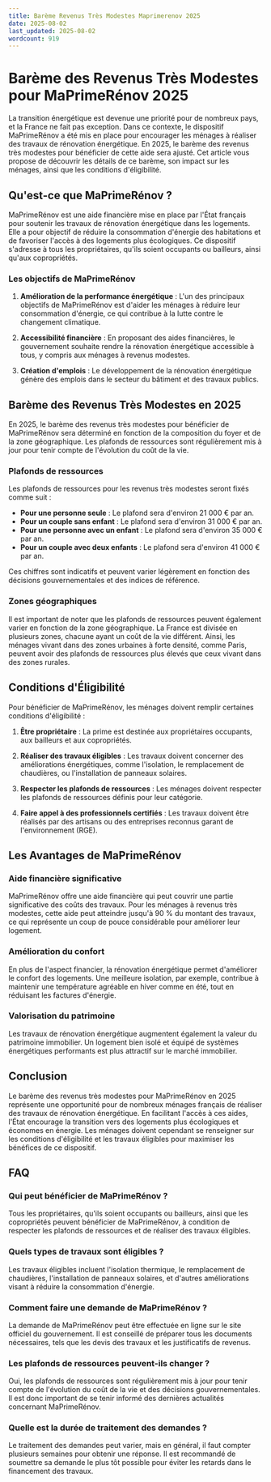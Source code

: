 ```yaml
---
title: Barème Revenus Très Modestes Maprimerenov 2025
date: 2025-08-02
last_updated: 2025-08-02
wordcount: 919
---
```


# Barème des Revenus Très Modestes pour MaPrimeRénov 2025

La transition énergétique est devenue une priorité pour de nombreux pays, et la France ne fait pas exception. Dans ce contexte, le dispositif MaPrimeRénov a été mis en place pour encourager les ménages à réaliser des travaux de rénovation énergétique. En 2025, le barème des revenus très modestes pour bénéficier de cette aide sera ajusté. Cet article vous propose de découvrir les détails de ce barème, son impact sur les ménages, ainsi que les conditions d'éligibilité.

## Qu'est-ce que MaPrimeRénov ?

MaPrimeRénov est une aide financière mise en place par l'État français pour soutenir les travaux de rénovation énergétique dans les logements. Elle a pour objectif de réduire la consommation d'énergie des habitations et de favoriser l'accès à des logements plus écologiques. Ce dispositif s'adresse à tous les propriétaires, qu'ils soient occupants ou bailleurs, ainsi qu'aux copropriétés.

### Les objectifs de MaPrimeRénov

1. **Amélioration de la performance énergétique** : L'un des principaux objectifs de MaPrimeRénov est d'aider les ménages à réduire leur consommation d'énergie, ce qui contribue à la lutte contre le changement climatique.
   
2. **Accessibilité financière** : En proposant des aides financières, le gouvernement souhaite rendre la rénovation énergétique accessible à tous, y compris aux ménages à revenus modestes.

3. **Création d'emplois** : Le développement de la rénovation énergétique génère des emplois dans le secteur du bâtiment et des travaux publics.

## Barème des Revenus Très Modestes en 2025

En 2025, le barème des revenus très modestes pour bénéficier de MaPrimeRénov sera déterminé en fonction de la composition du foyer et de la zone géographique. Les plafonds de ressources sont régulièrement mis à jour pour tenir compte de l'évolution du coût de la vie.

### Plafonds de ressources

Les plafonds de ressources pour les revenus très modestes seront fixés comme suit :

- **Pour une personne seule** : Le plafond sera d'environ 21 000 € par an.
- **Pour un couple sans enfant** : Le plafond sera d'environ 31 000 € par an.
- **Pour une personne avec un enfant** : Le plafond sera d'environ 35 000 € par an.
- **Pour un couple avec deux enfants** : Le plafond sera d'environ 41 000 € par an.

Ces chiffres sont indicatifs et peuvent varier légèrement en fonction des décisions gouvernementales et des indices de référence.

### Zones géographiques

Il est important de noter que les plafonds de ressources peuvent également varier en fonction de la zone géographique. La France est divisée en plusieurs zones, chacune ayant un coût de la vie différent. Ainsi, les ménages vivant dans des zones urbaines à forte densité, comme Paris, peuvent avoir des plafonds de ressources plus élevés que ceux vivant dans des zones rurales.

## Conditions d'Éligibilité

Pour bénéficier de MaPrimeRénov, les ménages doivent remplir certaines conditions d'éligibilité :

1. **Être propriétaire** : La prime est destinée aux propriétaires occupants, aux bailleurs et aux copropriétés.
   
2. **Réaliser des travaux éligibles** : Les travaux doivent concerner des améliorations énergétiques, comme l'isolation, le remplacement de chaudières, ou l'installation de panneaux solaires.

3. **Respecter les plafonds de ressources** : Les ménages doivent respecter les plafonds de ressources définis pour leur catégorie.

4. **Faire appel à des professionnels certifiés** : Les travaux doivent être réalisés par des artisans ou des entreprises reconnus garant de l'environnement (RGE).

## Les Avantages de MaPrimeRénov

### Aide financière significative

MaPrimeRénov offre une aide financière qui peut couvrir une partie significative des coûts des travaux. Pour les ménages à revenus très modestes, cette aide peut atteindre jusqu'à 90 % du montant des travaux, ce qui représente un coup de pouce considérable pour améliorer leur logement.

### Amélioration du confort

En plus de l'aspect financier, la rénovation énergétique permet d'améliorer le confort des logements. Une meilleure isolation, par exemple, contribue à maintenir une température agréable en hiver comme en été, tout en réduisant les factures d'énergie.

### Valorisation du patrimoine

Les travaux de rénovation énergétique augmentent également la valeur du patrimoine immobilier. Un logement bien isolé et équipé de systèmes énergétiques performants est plus attractif sur le marché immobilier.

## Conclusion

Le barème des revenus très modestes pour MaPrimeRénov en 2025 représente une opportunité pour de nombreux ménages français de réaliser des travaux de rénovation énergétique. En facilitant l'accès à ces aides, l'État encourage la transition vers des logements plus écologiques et économes en énergie. Les ménages doivent cependant se renseigner sur les conditions d'éligibilité et les travaux éligibles pour maximiser les bénéfices de ce dispositif.

## FAQ

### Qui peut bénéficier de MaPrimeRénov ?

Tous les propriétaires, qu'ils soient occupants ou bailleurs, ainsi que les copropriétés peuvent bénéficier de MaPrimeRénov, à condition de respecter les plafonds de ressources et de réaliser des travaux éligibles.

### Quels types de travaux sont éligibles ?

Les travaux éligibles incluent l'isolation thermique, le remplacement de chaudières, l'installation de panneaux solaires, et d'autres améliorations visant à réduire la consommation d'énergie.

### Comment faire une demande de MaPrimeRénov ?

La demande de MaPrimeRénov peut être effectuée en ligne sur le site officiel du gouvernement. Il est conseillé de préparer tous les documents nécessaires, tels que les devis des travaux et les justificatifs de revenus.

### Les plafonds de ressources peuvent-ils changer ?

Oui, les plafonds de ressources sont régulièrement mis à jour pour tenir compte de l'évolution du coût de la vie et des décisions gouvernementales. Il est donc important de se tenir informé des dernières actualités concernant MaPrimeRénov.

### Quelle est la durée de traitement des demandes ?

Le traitement des demandes peut varier, mais en général, il faut compter plusieurs semaines pour obtenir une réponse. Il est recommandé de soumettre sa demande le plus tôt possible pour éviter les retards dans le financement des travaux.
